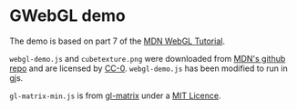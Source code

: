 # GWebGL demo

The demo is based on part 7 of the [MDN WebGL
Tutorial](https://developer.mozilla.org/en-US/docs/Web/API/WebGL_API/Tutorial).

`webgl-demo.js` and `cubetexture.png` were downloaded from [MDN's github
repo](https://github.com/mdn/webgl-examples/tree/gh-pages/tutorial/sample7) and
are licensed by [CC-0](LICENSE-CC0.txt). `webgl-demo.js` has been modified to
run in gjs.

`gl-matrix-min.js` is from [gl-matrix](https://github.com/toji/gl-matrix) under
a [MIT Licence](LICENCE-glmatrix.txt).
